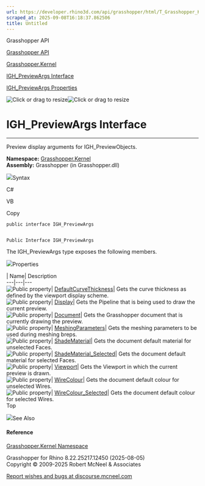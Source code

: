 ```yaml
---
url: https://developer.rhino3d.com/api/grasshopper/html/T_Grasshopper_Kernel_IGH_PreviewArgs.htm
scraped_at: 2025-09-08T16:18:37.862506
title: Untitled
---
```


Grasshopper API

[Grasshopper API](../html/723c01da-9986-4db2-8f53-6f3a7494df75.htm
"Grasshopper API")

[Grasshopper.Kernel](../html/N_Grasshopper_Kernel.htm "Grasshopper.Kernel")

[IGH_PreviewArgs Interface](../html/T_Grasshopper_Kernel_IGH_PreviewArgs.htm
"IGH_PreviewArgs Interface")

[IGH_PreviewArgs
Properties](../html/Properties_T_Grasshopper_Kernel_IGH_PreviewArgs.htm
"IGH_PreviewArgs Properties")

![Click or drag to resize](../icons/TocOpen.gif)![Click or drag to
resize](../icons/TocClose.gif)

# IGH_PreviewArgs Interface  
  
---  
  
Preview display arguments for IGH_PreviewObjects.

**Namespace:** [Grasshopper.Kernel](N_Grasshopper_Kernel.htm)  
**Assembly:** Grasshopper (in Grasshopper.dll)

![](../icons/SectionExpanded.png)Syntax

C#

VB

Copy

    
    
    public interface IGH_PreviewArgs
    
    
    Public Interface IGH_PreviewArgs

The IGH_PreviewArgs type exposes the following members.

![](../icons/SectionExpanded.png)Properties

| Name| Description  
---|---|---  
![Public property](../icons/pubproperty.gif)|
[DefaultCurveThickness](P_Grasshopper_Kernel_IGH_PreviewArgs_DefaultCurveThickness.htm)|
Gets the curve thickness as defined by the viewport display scheme.  
![Public property](../icons/pubproperty.gif)|
[Display](P_Grasshopper_Kernel_IGH_PreviewArgs_Display.htm)|  Gets the
Pipeline that is being used to draw the current preview.  
![Public property](../icons/pubproperty.gif)|
[Document](P_Grasshopper_Kernel_IGH_PreviewArgs_Document.htm)|  Gets the
Grasshopper document that is currently drawing the preview.  
![Public property](../icons/pubproperty.gif)|
[MeshingParameters](P_Grasshopper_Kernel_IGH_PreviewArgs_MeshingParameters.htm)|
Gets the meshing parameters to be used during meshing breps.  
![Public property](../icons/pubproperty.gif)|
[ShadeMaterial](P_Grasshopper_Kernel_IGH_PreviewArgs_ShadeMaterial.htm)|  Gets
the document default material for unselected Faces.  
![Public property](../icons/pubproperty.gif)|
[ShadeMaterial_Selected](P_Grasshopper_Kernel_IGH_PreviewArgs_ShadeMaterial_Selected.htm)|
Gets the document default material for selected Faces.  
![Public property](../icons/pubproperty.gif)|
[Viewport](P_Grasshopper_Kernel_IGH_PreviewArgs_Viewport.htm)|  Gets the
Viewport in which the current preview is drawn.  
![Public property](../icons/pubproperty.gif)|
[WireColour](P_Grasshopper_Kernel_IGH_PreviewArgs_WireColour.htm)|  Gets the
document default colour for unselected Wires.  
![Public property](../icons/pubproperty.gif)|
[WireColour_Selected](P_Grasshopper_Kernel_IGH_PreviewArgs_WireColour_Selected.htm)|
Gets the document default colour for selected Wires.  
Top

![](../icons/SectionExpanded.png)See Also

#### Reference

[Grasshopper.Kernel Namespace](N_Grasshopper_Kernel.htm)

Grasshopper for Rhino 8.22.25217.12450 (2025-08-05)  
Copyright © 2009-2025 Robert McNeel & Associates

[Report wishes and bugs at
discourse.mcneel.com](https://discourse.mcneel.com/c/grasshopper)

